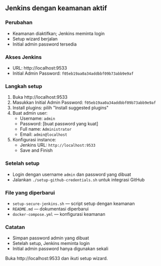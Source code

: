 ## Jenkins dengan keamanan aktif

### Perubahan
- Keamanan diaktifkan; Jenkins meminta login
- Setup wizard berjalan
- Initial admin password tersedia

### Akses Jenkins
- URL: http://localhost:9533
- Initial Admin Password: `f05eb19aa0a34addbbf09b73abb9e9af`

### Langkah setup
1. Buka http://localhost:9533
2. Masukkan Initial Admin Password: `f05eb19aa0a34addbbf09b73abb9e9af`
3. Install plugins: pilih "Install suggested plugins"
4. Buat admin user:
   - Username: `admin`
   - Password: [buat password yang kuat]
   - Full name: `Administrator`
   - Email: `admin@localhost`
5. Konfigurasi instance:
   - Jenkins URL: `http://localhost:9533`
   - Save and Finish

### Setelah setup
- Login dengan username `admin` dan password yang dibuat
- Jalankan `./setup-github-credentials.sh` untuk integrasi GitHub

### File yang diperbarui
- `setup-secure-jenkins.sh` — script setup dengan keamanan
- `README.md` — dokumentasi diperbarui
- `docker-compose.yml` — konfigurasi keamanan

### Catatan
- Simpan password admin yang dibuat
- Setelah setup, Jenkins meminta login
- Initial admin password hanya digunakan sekali

Buka http://localhost:9533 dan ikuti setup wizard.
